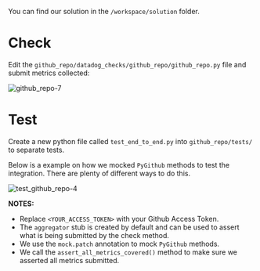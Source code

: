 You can find our solution in the `/workspace/solution` folder.

# Check 

Edit the `github_repo/datadog_checks/github_repo/github_repo.py` file and submit metrics collected:

![github_repo-7](https://raw.githubusercontent.com/gzussa/katacoda/master/dd-workshop-dash-2019/assets/github_repo-7.png)

# Test

Create a new python file called `test_end_to_end.py` into `github_repo/tests/` to separate tests.

Below is a example on how we mocked `PyGithub` methods to test the integration. There are plenty of different ways to do this.

![test_github_repo-4](https://raw.githubusercontent.com/gzussa/katacoda/master/dd-workshop-dash-2019/assets/test_github_repo-4.png)

__NOTES:__
- Replace `<YOUR_ACCESS_TOKEN>` with your Github Access Token.
- The `aggregator` stub is created by default and can be used to assert what is being submitted by the check method.
- We use the `mock.patch` annotation to mock `PyGithub` methods.
- We call the `assert_all_metrics_covered()` method to make sure we asserted all metrics submitted.